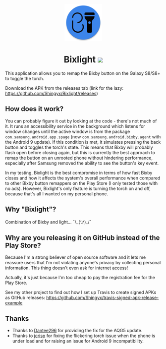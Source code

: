 <p align="center"><img width="120" src="bixlight/src/main/ic_launcher-web.png"></p>

<h1 align="center">Bixlight <a href="https://travis-ci.org/Shingyx/Bixlight"><img src="https://travis-ci.org/Shingyx/Bixlight.svg?branch=master"></a></h1>

This application allows you to remap the Bixby button on the Galaxy S8/S8+ to toggle the torch.

Download the APK from the releases tab (link for the lazy: https://github.com/Shingyx/Bixlight/releases)


## How does it work?

You can probably figure it out by looking at the code - there's not much of it. It runs an accessibility service in the background which listens for window changes until the active window is from the package `com.samsung.android.app.spage` (now `com.samsung.android.bixby.agent` with the Android 9 update). If this condition is met, it simulates pressing the back button and toggles the torch's state. This means that Bixby will probably flash open before closing again, but this is currently the best approach to remap the button on an unrooted phone without hindering performance, especially after Samsung removed the ability to see the button's key event.

In my testing, Bixlight is the best compromise in terms of how fast Bixby closes and how it affects the system's overall performance when compared to other Bixby button remappers on the Play Store (I only tested those with no ads). However, Bixlight's only feature is turning the torch on and off, because that's all I wanted on my personal phone.


## Why "Bixlight"?

Combination of Bixby and light... ¯\\\_(ツ)_/¯


## Why are you releasing it on GitHub instead of the Play Store?

Because I'm a strong believer of open source software and it lets me reassure users that I'm not violating anyone's privacy by collecting personal information. This thing doesn't even ask for internet access!

Actually, it's just because I'm too cheap to pay the registration fee for the Play Store.

See my other project to find out how I set up Travis to create signed APKs as GitHub releases: https://github.com/Shingyx/travis-signed-apk-release-example


## Thanks
* Thanks to [Dantee296](https://github.com/Dantee296) for providing the fix for the AQG5 update.
* Thanks to [jcrisp](https://github.com/jcrisp) for fixing the flickering torch issue when the phone is under load and for raising an issue for Android 9 incompatibility.
